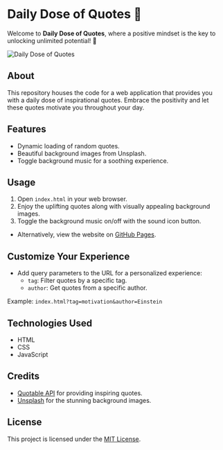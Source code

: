# Daily Dose of Quotes 🌟

Welcome to **Daily Dose of Quotes**, where a positive mindset is the key to unlocking unlimited potential! 🚀

![Daily Dose of Quotes](assets/images/preview.png)

## About
This repository houses the code for a web application that provides you with a daily dose of inspirational quotes. Embrace the positivity and let these quotes motivate you throughout your day.

## Features
- Dynamic loading of random quotes.
- Beautiful background images from Unsplash.
- Toggle background music for a soothing experience.

## Usage
1. Open `index.html` in your web browser.
2. Enjoy the uplifting quotes along with visually appealing background images.
3. Toggle the background music on/off with the sound icon button.

- Alternatively, view the website on [GitHub Pages](https://ZephyrusBlaze.github.io/Daily-Dose-Of-Quotes/).

## Customize Your Experience
- Add query parameters to the URL for a personalized experience:
  - `tag`: Filter quotes by a specific tag.
  - `author`: Get quotes from a specific author.

Example: `index.html?tag=motivation&author=Einstein`

## Technologies Used
- HTML
- CSS
- JavaScript

## Credits
- [Quotable API](https://api.quotable.io/) for providing inspiring quotes.
- [Unsplash](https://unsplash.com/) for the stunning background images.

## License
This project is licensed under the [MIT License](LICENSE).
